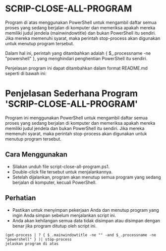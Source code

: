 # SCRIP-CLOSE-ALL-PROGRAM

Program di atas menggunakan PowerShell untuk mengambil daftar semua proses yang sedang berjalan di komputer dan memeriksa apakah mereka memiliki judul jendela (mainwindowtitle) dan bukan PowerShell itu sendiri. Jika mereka memenuhi syarat, maka perintah stop-process akan digunakan untuk menutup program tersebut. 

Dalam hal ini, perintah yang ditambahkan adalah { $_.processname -ne "powershell" }, yang menghindari penghentian PowerShell itu sendiri.

Penjelasan program ini dapat ditambahkan dalam format README.md seperti di bawah ini:

# Penjelasan Sederhana Program 'SCRIP-CLOSE-ALL-PROGRAM'

Program ini menggunakan PowerShell untuk mengambil daftar semua proses yang sedang berjalan di komputer dan memeriksa apakah mereka memiliki judul jendela dan bukan PowerShell itu sendiri. Jika mereka memenuhi syarat, maka perintah stop-process akan digunakan untuk menutup program tersebut.

## Cara Menggunakan

- Silakan unduh file script-close-all-program.ps1.
- Double-click file tersebut untuk menjalankannya.
- Setelah dijalankan, program akan menutup semua program yang sedang berjalan di komputer, kecuali PowerShell.

## Perhatian

- Pastikan untuk menyimpan pekerjaan Anda dan menutup program yang ingin Anda simpan sebelum menjalankan script ini.
- Anda akan kehilangan semua data tidak disimpan atau disimpan dengan benar jika program ditutup oleh script ini.

```
(get-process | ? { $_.mainwindowtitle -ne "" -and $_.processname -ne "powershell" } )| stop-process
jelaskan program di atas
```